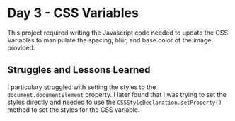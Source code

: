 # Day 3 - CSS Variables
This project required writing the Javascript code needed to update the CSS Variables to manipulate the spacing, blur, and base color of the image provided.

## Struggles and Lessons Learned
I particulary struggled with setting the styles to the `document.documentElement` property. I later found that I was trying to set the styles directly and needed to use the `CSSStyleDeclaration.setProperty()` method to set the styles for the CSS variable. 
